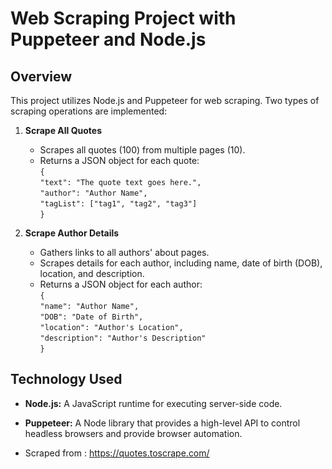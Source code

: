 # Web Scraping Project with Puppeteer and Node.js

## Overview

This project utilizes Node.js and Puppeteer for web scraping. Two types of scraping operations are implemented:

1. **Scrape All Quotes**
   - Scrapes all quotes (100) from multiple pages (10).
   - Returns a JSON object for each quote: <br>
   `{`<br>
    `"text": "The quote text goes here.",`<br>
    `"author": "Author Name",`<br>
    `"tagList": ["tag1", "tag2", "tag3"]`<br>
    `}`<br>

2. **Scrape Author Details**
   - Gathers links to all authors' about pages.
   - Scrapes details for each author, including name, date of birth (DOB), location, and description.
   - Returns a JSON object for each author: <br>
   `{`<br>
    `"name": "Author Name",`<br>
    `"DOB": "Date of Birth",`<br>
    `"location": "Author's Location",`<br>
    `"description": "Author's Description"`<br>
    `}`<br>

## Technology Used

- **Node.js:** A JavaScript runtime for executing server-side code.
- **Puppeteer:** A Node library that provides a high-level API to control headless browsers and provide browser automation.


- Scraped from : https://quotes.toscrape.com/